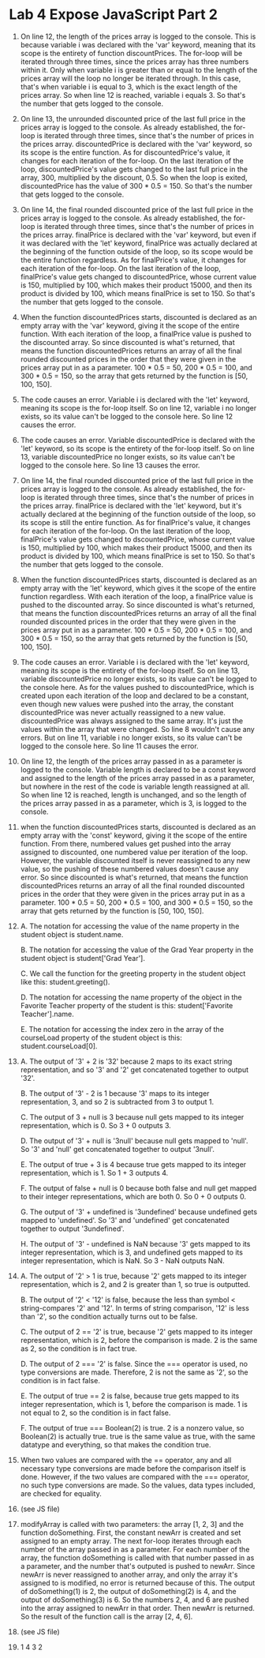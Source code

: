 # Lab 4 Expose JavaScript Part 2

1. On line 12, the length of the prices array is logged to the console. This is because variable i was declared with the 'var' keyword, meaning that its scope is the entirety of function discountPrices. The for-loop will be iterated through three times, since the prices array has three numbers within it. Only when variable i is greater than or equal to the length of the prices array will the loop no longer be iterated through. In this case, that's when variable i is equal to 3, which is the exact length of the prices array. So when line 12 is reached, variable i equals 3. So that's the number that gets logged to the console.

2. On line 13, the unrounded discounted price of the last full price in the prices array is logged to the console. As already established, the for-loop is iterated through three times, since that's the number of prices in the prices array. discountedPrice is declared with the 'var' keyword, so its scope is the entire function. As for discountedPrice's value, it changes for each iteration of the for-loop. On the last iteration of the loop, discountedPrice's value gets changed to the last full price in the array, 300, multiplied by the discount, 0.5. So when the loop is exited, discountedPrice has the value of 300 * 0.5 = 150. So that's the number that gets logged to the console.

3. On line 14, the final rounded discounted price of the last full price in the prices array is logged to the console. As already established, the for-loop is iterated through three times, since that's the number of prices in the prices array. finalPrice is declared with the 'var' keyword, but even if it was declared with the 'let' keyword, finalPrice was actually declared at the beginning of the function outside of the loop, so its scope would be the entire function regardless. As for finalPrice's value, it changes for each iteration of the for-loop. On the last iteration of the loop, finalPrice's value gets changed to discountedPrice, whose current value is 150, multiplied by 100, which makes their product 15000, and then its product is divided by 100, which means finalPrice is set to 150. So that's the number that gets logged to the console.
   
4. When the function discountedPrices starts, discounted is declared as an empty array with the 'var' keyword, giving it the scope of the entire function. With each iteration of the loop, a finalPrice value is pushed to the discounted array. So since discounted is what's returned, that means the function discountedPrices returns an array of all the final rounded discounted prices in the order that they were given in the prices array put in as a parameter. 100 * 0.5 = 50, 200 * 0.5 = 100, and 300 * 0.5 = 150, so the array that gets returned by the function is \[50, 100, 150\].

5. The code causes an error. Variable i is declared with the 'let' keyword, meaning its scope is the for-loop itself. So on line 12, variable i no longer exists, so its value can't be logged to the console here. So line 12 causes the error.

6. The code causes an error. Variable discountedPrice is declared with the 'let' keyword, so its scope is the entirety of the for-loop itself. So on line 13, variable discountedPrice no longer exists, so its value can't be logged to the console here. So line 13 causes the error.

7. On line 14, the final rounded discounted price of the last full price in the prices array is logged to the console. As already established, the for-loop is iterated through three times, since that's the number of prices in the prices array. finalPrice is declared with the 'let' keyword, but it's actually declared at the beginning of the function outside of the loop, so its scope is still the entire function. As for finalPrice's value, it changes for each iteration of the for-loop. On the last iteration of the loop, finalPrice's value gets changed to dscountedPrice, whose current value is 150, multiplied by 100, which makes their product 15000, and then its product is divided by 100, which means finalPrice is set to 150. So that's the number that gets logged to the console.

8. When the function discountedPrices starts, discounted is declared as an empty array with the 'let' keyword, which gives it the scope of the entire function regardless. With each iteration of the loop, a finalPrice value is pushed to the discounted array. So since discounted is what's returned, that means the function discountedPrices returns an array of all the final rounded discounted prices in the order that they were given in the prices array put in as a parameter. 100 * 0.5 = 50, 200 * 0.5 = 100, and 300 * 0.5 = 150, so the array that gets returned by the function is \[50, 100, 150\].

9. The code causes an error. Variable i is declared with the 'let' keyword, meaning its scope is the entirety of the for-loop itself. So on line 13, variable discountedPrice no longer exists, so its value can't be logged to the console here. As for the values pushed to discountedPrice, which is created upon each iteration of the loop and declared to be a constant, even though new values were pushed into the array, the constant discountedPrice was never actually reassigned to a new value. discountedPrice was always assigned to the same array. It's just the values within the array that were changed. So line 8 wouldn't cause any errors. But on line 11, variable i no longer exists, so its value can't be logged to the console here. So line 11 causes the error.

10. On line 12, the length of the prices array passed in as a parameter is logged to the console. Variable length is declared to be a const keyword and assigned to the length of the prices array passed in as a parameter, but nowhere in the rest of the code is variable length reassigned at all. So when line 12 is reached, length is unchanged, and so the length of the prices array passed in as a parameter, which is 3, is logged to the console.

11. when the function discountedPrices starts, discounted is declared as an empty array with the 'const' keyword, giving it the scope of the entire function. From there, numbered values get pushed into the array assigned to discounted, one numbered value per iteration of the loop. However, the variable discounted itself is never reassigned to any new value, so the pushing of these numbered values doesn't cause any error. So since discounted is what's returned, that means the function discountedPrices returns an array of all the final rounded discounted prices in the order that they were given in the prices array put in as a parameter. 100 * 0.5 = 50, 200 * 0.5 = 100, and 300 * 0.5 = 150, so the array that gets returned by the function is \[50, 100, 150\].

12. A. The notation for accessing the value of the name property in the student object is student.name.
    
    B. The notation for accessing the value of the Grad Year property in the student object is student\['Grad Year'\].

    C. We call the function for the greeting property in the student object like this: student.greeting().

    D. The notation for accessing the name property of the object in the Favorite Teacher property of the student is this: student\['Favorite Teacher'\].name.

    E. The notation for accessing the index zero in the array of the courseLoad property of the student object is this: student.courseLoad\[0\].

13. A. The output of '3' + 2 is '32' because 2 maps to its exact string representation, and so '3' and '2' get concatenated together to output '32'.

    B. The output of '3' - 2 is 1 because '3' maps to its integer representation, 3, and so 2 is subtracted from 3 to output 1.

    C. The output of 3 + null is 3 because null gets mapped to its integer representation, which is 0. So 3 + 0 outputs 3.

    D. The output of '3' + null is '3null' because null gets mapped to 'null'. So '3' and 'null' get concatenated together to output '3null'.

    E. The output of true + 3 is 4 because true gets mapped to its integer representation, which is 1. So 1 + 3 outputs 4.

    F. The output of false + null is 0 because both false and null get mapped to their integer representations, which are both 0. So 0 + 0 outputs 0.

    G. The output of '3' + undefined is '3undefined' because undefined gets mapped to 'undefined'. So '3' and 'undefined' get concatenated together to output '3undefined'.

    H. The output of '3' - undefined is NaN because '3' gets mapped to its integer representation, which is 3, and undefined gets mapped to its integer representation, which is NaN. So 3 - NaN outputs NaN.

14. A. The output of '2' > 1 is true, because '2' gets mapped to its integer representation, which is 2, and 2 is greater than 1, so true is outputted.

    B. The output of '2' < '12' is false, because the less than symbol < string-compares '2' and '12'. In terms of string comparison, '12' is less than '2', so the condition actually turns out to be false.

    C. The output of 2 == '2' is true, because '2' gets mapped to its integer representation, which is 2, before the comparison is made. 2 is the same as 2, so the condition is in fact true.

    D. The output of 2 === '2' is false. Since the === operator is used, no type conversions are made. Therefore, 2 is not the same as '2', so the condition is in fact false.

    E. The output of true == 2 is false, because true gets mapped to its integer representation, which is 1, before the comparison is made. 1 is not equal to 2, so the condition is in fact false.

    F. The output of true === Boolean(2) is true. 2 is a nonzero value, so Boolean(2) is actually true. true is the same value as true, with the same datatype and everything, so that makes the condition true.

15. When two values are compared with the == operator, any and all necessary type conversions are made before the comparison itself is done. However, if the two values are compared with the === operator, no such type conversions are made. So the values, data types included, are checked for equality.

16. (see JS file)

17. modifyArray is called with two parameters: the array [1, 2, 3] and the function doSomething. First, the constant newArr is created and set assigned to an empty array. The next for-loop iterates through each number of the array passed in as a parameter. For each number of the array, the function doSomething is called with that number passed in as a parameter, and the number that's outputed is pushed to newArr. Since newArr is never reassigned to another array, and only the array it's assigned to is modified, no error is returned because of this. The output of doSomething(1) is 2, the output of doSomething(2) is 4, and the output of doSomething(3) is 6. So the numbers 2, 4, and 6 are pushed into the array assigned to newArr in that order. Then newArr is returned. So the result of the function call is the array \[2, 4, 6\].

18. (see JS file)

19. 1
    4
    3
    2
